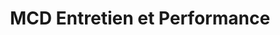 ---
title: "MCD Entretien et Performance"
url: /saint-boniface/mcd-entretien-et-performance/
shop: motorcycle
---
